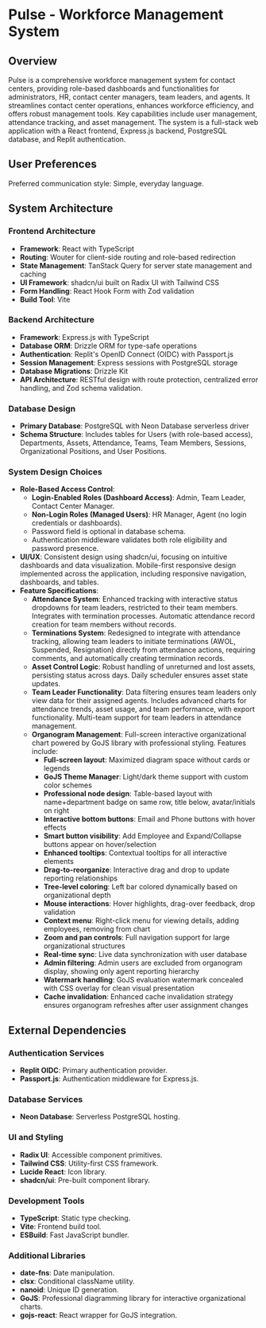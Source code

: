 # Pulse - Workforce Management System

## Overview
Pulse is a comprehensive workforce management system for contact centers, providing role-based dashboards and functionalities for administrators, HR, contact center managers, team leaders, and agents. It streamlines contact center operations, enhances workforce efficiency, and offers robust management tools. Key capabilities include user management, attendance tracking, and asset management. The system is a full-stack web application with a React frontend, Express.js backend, PostgreSQL database, and Replit authentication.

## User Preferences
Preferred communication style: Simple, everyday language.

## System Architecture

### Frontend Architecture
- **Framework**: React with TypeScript
- **Routing**: Wouter for client-side routing and role-based redirection
- **State Management**: TanStack Query for server state management and caching
- **UI Framework**: shadcn/ui built on Radix UI with Tailwind CSS
- **Form Handling**: React Hook Form with Zod validation
- **Build Tool**: Vite

### Backend Architecture
- **Framework**: Express.js with TypeScript
- **Database ORM**: Drizzle ORM for type-safe operations
- **Authentication**: Replit's OpenID Connect (OIDC) with Passport.js
- **Session Management**: Express sessions with PostgreSQL storage
- **Database Migrations**: Drizzle Kit
- **API Architecture**: RESTful design with route protection, centralized error handling, and Zod schema validation.

### Database Design
- **Primary Database**: PostgreSQL with Neon Database serverless driver
- **Schema Structure**: Includes tables for Users (with role-based access), Departments, Assets, Attendance, Teams, Team Members, Sessions, Organizational Positions, and User Positions.

### System Design Choices
- **Role-Based Access Control**:
    - **Login-Enabled Roles (Dashboard Access)**: Admin, Team Leader, Contact Center Manager.
    - **Non-Login Roles (Managed Users)**: HR Manager, Agent (no login credentials or dashboards).
    - Password field is optional in database schema.
    - Authentication middleware validates both role eligibility and password presence.
- **UI/UX**: Consistent design using shadcn/ui, focusing on intuitive dashboards and data visualization. Mobile-first responsive design implemented across the application, including responsive navigation, dashboards, and tables.
- **Feature Specifications**:
    - **Attendance System**: Enhanced tracking with interactive status dropdowns for team leaders, restricted to their team members. Integrates with termination processes. Automatic attendance record creation for team members without records.
    - **Terminations System**: Redesigned to integrate with attendance tracking, allowing team leaders to initiate terminations (AWOL, Suspended, Resignation) directly from attendance actions, requiring comments, and automatically creating termination records.
    - **Asset Control Logic**: Robust handling of unreturned and lost assets, persisting status across days. Daily scheduler ensures asset state updates.
    - **Team Leader Functionality**: Data filtering ensures team leaders only view data for their assigned agents. Includes advanced charts for attendance trends, asset usage, and team performance, with export functionality. Multi-team support for team leaders in attendance management.
    - **Organogram Management**: Full-screen interactive organizational chart powered by GoJS library with professional styling. Features include:
        - **Full-screen layout**: Maximized diagram space without cards or legends
        - **GoJS Theme Manager**: Light/dark theme support with custom color schemes
        - **Professional node design**: Table-based layout with name+department badge on same row, title below, avatar/initials on right
        - **Interactive bottom buttons**: Email and Phone buttons with hover effects
        - **Smart button visibility**: Add Employee and Expand/Collapse buttons appear on hover/selection
        - **Enhanced tooltips**: Contextual tooltips for all interactive elements
        - **Drag-to-reorganize**: Interactive drag and drop to update reporting relationships
        - **Tree-level coloring**: Left bar colored dynamically based on organizational depth
        - **Mouse interactions**: Hover highlights, drag-over feedback, drop validation
        - **Context menu**: Right-click menu for viewing details, adding employees, removing from chart
        - **Zoom and pan controls**: Full navigation support for large organizational structures
        - **Real-time sync**: Live data synchronization with user database
        - **Admin filtering**: Admin users are excluded from organogram display, showing only agent reporting hierarchy
        - **Watermark handling**: GoJS evaluation watermark concealed with CSS overlay for clean visual presentation
        - **Cache invalidation**: Enhanced cache invalidation strategy ensures organogram refreshes after user assignment changes

## External Dependencies

### Authentication Services
- **Replit OIDC**: Primary authentication provider.
- **Passport.js**: Authentication middleware for Express.js.

### Database Services
- **Neon Database**: Serverless PostgreSQL hosting.

### UI and Styling
- **Radix UI**: Accessible component primitives.
- **Tailwind CSS**: Utility-first CSS framework.
- **Lucide React**: Icon library.
- **shadcn/ui**: Pre-built component library.

### Development Tools
- **TypeScript**: Static type checking.
- **Vite**: Frontend build tool.
- **ESBuild**: Fast JavaScript bundler.

### Additional Libraries
- **date-fns**: Date manipulation.
- **clsx**: Conditional className utility.
- **nanoid**: Unique ID generation.
- **GoJS**: Professional diagramming library for interactive organizational charts.
- **gojs-react**: React wrapper for GoJS integration.